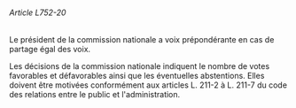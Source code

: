 ###### Article L752-20

Le président de la commission nationale a voix prépondérante en cas de partage égal des voix.

Les décisions de la commission nationale indiquent le nombre de votes favorables et défavorables ainsi que les éventuelles abstentions. Elles doivent être motivées conformément aux articles L. 211-2 à L. 211-7 du code des relations entre le public et l'administration.

